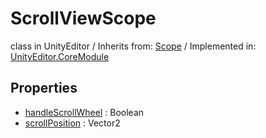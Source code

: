 # ScrollViewScope
class in UnityEditor
 / Inherits from: <a href="https://docs.unity3d.com/6000.1/Documentation/ScriptReference/Scope.html">Scope</a> / Implemented in: <a href="https://docs.unity3d.com/6000.1/Documentation/ScriptReference/UnityEditor.CoreModule.html">UnityEditor.CoreModule</a>

## Properties
- <a href="https://docs.unity3d.com/6000.1/Documentation/ScriptReference/ScrollViewScope-handleScrollWheel.html">handleScrollWheel</a> : Boolean
- <a href="https://docs.unity3d.com/6000.1/Documentation/ScriptReference/ScrollViewScope-scrollPosition.html">scrollPosition</a> : Vector2
